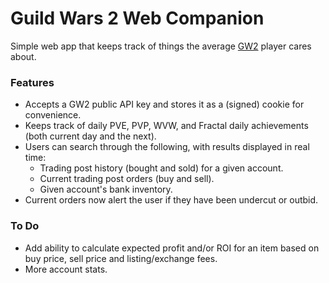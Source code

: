# Guild Wars 2 Web Companion
Simple web app that keeps track of things the average [GW2](https://www.guildwars2.com) player cares about.  
### Features
* Accepts a GW2 public API key and stores it as a (signed) cookie for convenience.
* Keeps track of daily PVE, PVP, WVW, and Fractal daily achievements (both current day and the next).
* Users can search through the following, with results displayed in real time:
  * Trading post history (bought and sold) for a given account.
  * Current trading post orders (buy and sell).
  * Given account's bank inventory.
* Current orders now alert the user if they have been undercut or outbid.

### To Do
* Add ability to calculate expected profit and/or ROI for an item based on buy price, sell price and listing/exchange fees.
* More account stats.
